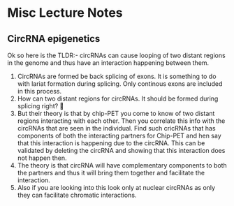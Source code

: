# Misc Lecture Notes

## CircRNA epigenetics

Ok so here is the TLDR:- circRNAs can cause looping of two distant regions in the genome and thus have an interaction happening between them. 

1. CircRNAs are formed be back splicing of exons. It is something to do with lariat formation during splicing. Only continous exons are included in this process.
2. How can two distant regions for circRNAs. It should be formed during splicing right? :thinking:
3. But their theory is that by chip-PET you come to know of two distant regions interacting with each other. Then you correlate this info with the circRNAs that are seen in the individual. Find such cricRNAs that has components of both the interacting partners for Chip-PET and hen say that this interaction is happening due to the circRNA. This can be validated by deleting the circRNA and showing that this interaction does not happen then.
4. The theory is that circRNA will have complementary components to both the partners and thus it will bring them together and facilitate the interaction.
5. Also if you are looking into this look only at nuclear circRNAs as only they can facilitate chromatic interactions.

